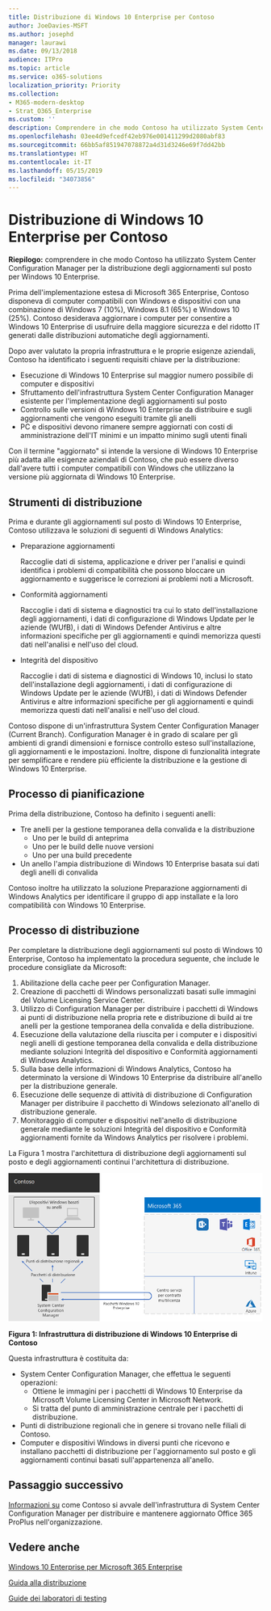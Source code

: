 ```yaml
---
title: Distribuzione di Windows 10 Enterprise per Contoso
author: JoeDavies-MSFT
ms.author: josephd
manager: laurawi
ms.date: 09/13/2018
audience: ITPro
ms.topic: article
ms.service: o365-solutions
localization_priority: Priority
ms.collection:
- M365-modern-desktop
- Strat_O365_Enterprise
ms.custom: ''
description: Comprendere in che modo Contoso ha utilizzato System Center Configuration Manager per la distribuzione degli aggiornamenti sul posto per Windows 10 Enterprise.
ms.openlocfilehash: 03ee4d9efcedf42eb976e001411299d2080abf83
ms.sourcegitcommit: 66bb5af851947078872a4d31d3246e69f7dd42bb
ms.translationtype: HT
ms.contentlocale: it-IT
ms.lasthandoff: 05/15/2019
ms.locfileid: "34073856"
---
```

# <a name="windows-10-enterprise-deployment-for-contoso"></a>Distribuzione di Windows 10 Enterprise per Contoso

**Riepilogo:** comprendere in che modo Contoso ha utilizzato System Center Configuration Manager per la distribuzione degli aggiornamenti sul posto per Windows 10 Enterprise.

Prima dell'implementazione estesa di Microsoft 365 Enterprise, Contoso disponeva di computer compatibili con Windows e dispositivi con una combinazione di Windows 7 (10%), Windows 8.1 (65%) e Windows 10 (25%). Contoso desiderava aggiornare i computer per consentire a Windows 10 Enterprise di usufruire della maggiore sicurezza e del ridotto IT generati dalle distribuzioni automatiche degli aggiornamenti. 

Dopo aver valutato la propria infrastruttura e le proprie esigenze aziendali, Contoso ha identificato i seguenti requisiti chiave per la distribuzione:

- Esecuzione di Windows 10 Enterprise sul maggior numero possibile di computer e dispositivi
- Sfruttamento dell'infrastruttura System Center Configuration Manager esistente per l'implementazione degli aggiornamenti sul posto
- Controllo sulle versioni di Windows 10 Enterprise da distribuire e sugli aggiornamenti che vengono eseguiti tramite gli anelli
- PC e dispositivi devono rimanere sempre aggiornati con costi di amministrazione dell'IT minimi e un impatto minimo sugli utenti finali

Con il termine "aggiornato" si intende la versione di Windows 10 Enterprise più adatta alle esigenze aziendali di Contoso, che può essere diverso dall'avere tutti i computer compatibili con Windows che utilizzano la versione più aggiornata di Windows 10 Enterprise.

## <a name="deployment-tools"></a>Strumenti di distribuzione

Prima e durante gli aggiornamenti sul posto di Windows 10 Enterprise, Contoso utilizzava le soluzioni di seguenti di Windows Analytics:

- Preparazione aggiornamenti  

  Raccoglie dati di sistema, applicazione e driver per l'analisi e quindi identifica i problemi di compatibilità che possono bloccare un aggiornamento e suggerisce le correzioni ai problemi noti a Microsoft.

- Conformità aggiornamenti  

  Raccoglie i dati di sistema e diagnostici tra cui lo stato dell'installazione degli aggiornamenti, i dati di configurazione di Windows Update per le aziende (WUfB), i dati di Windows Defender Antivirus e altre informazioni specifiche per gli aggiornamenti e quindi memorizza questi dati nell'analisi e nell'uso del cloud.

- Integrità del dispositivo  

  Raccoglie i dati di sistema e diagnostici di Windows 10, inclusi lo stato dell'installazione degli aggiornamenti, i dati di configurazione di Windows Update per le aziende (WUfB), i dati di Windows Defender Antivirus e altre informazioni specifiche per gli aggiornamenti e quindi memorizza questi dati nell'analisi e nell'uso del cloud.
 
Contoso dispone di un'infrastruttura System Center Configuration Manager (Current Branch). Configuration Manager è in grado di scalare per gli ambienti di grandi dimensioni e fornisce controllo esteso sull'installazione, gli aggiornamenti e le impostazioni. Inoltre, dispone di funzionalità integrate per semplificare e rendere più efficiente la distribuzione e la gestione di Windows 10 Enterprise.

## <a name="planning-process"></a>Processo di pianificazione

Prima della distribuzione, Contoso ha definito i seguenti anelli:

- Tre anelli per la gestione temporanea della convalida e la distribuzione 
  - Uno per le build di anteprima 
  - Uno per le build delle nuove versioni
  - Uno per una build precedente 
- Un anello l'ampia distribuzione di Windows 10 Enterprise basata sui dati degli anelli di convalida

Contoso inoltre ha utilizzato la soluzione Preparazione aggiornamenti di Windows Analytics per identificare il gruppo di app installate e la loro compatibilità con Windows 10 Enterprise.

## <a name="deployment-process"></a>Processo di distribuzione

Per completare la distribuzione degli aggiornamenti sul posto di Windows 10 Enterprise, Contoso ha implementato la procedura seguente, che include le procedure consigliate da Microsoft:

1. Abilitazione della cache peer per Configuration Manager.
2. Creazione di pacchetti di Windows personalizzati basati sulle immagini del Volume Licensing Service Center.
3. Utilizzo di Configuration Manager per distribuire i pacchetti di Windows ai punti di distribuzione nella propria rete e distribuzione di build ai tre anelli per la gestione temporanea della convalida e della distribuzione.
4. Esecuzione della valutazione della riuscita per i computer e i dispositivi negli anelli di gestione temporanea della convalida e della distribuzione mediante soluzioni Integrità del dispositivo e Conformità aggiornamenti di Windows Analytics.
5. Sulla base delle informazioni di Windows Analytics, Contoso ha determinato la versione di Windows 10 Enterprise da distribuire all'anello per la distribuzione generale.
6. Esecuzione delle sequenze di attività di distribuzione di Configuration Manager per distribuire il pacchetto di Windows selezionato all'anello di distribuzione generale.
7. Monitoraggio di computer e dispositivi nell'anello di distribuzione generale mediante le soluzioni Integrità del dispositivo e Conformità aggiornamenti fornite da Windows Analytics per risolvere i problemi.

La Figura 1 mostra l'architettura di distribuzione degli aggiornamenti sul posto e degli aggiornamenti continui l'architettura di distribuzione.

![](./media/contoso-win10/contoso-win10-fig1.png)
 
**Figura 1: Infrastruttura di distribuzione di Windows 10 Enterprise di Contoso**

Questa infrastruttura è costituita da:

- System Center Configuration Manager, che effettua le seguenti operazioni:
  - Ottiene le immagini per i pacchetti di Windows 10 Enterprise da Microsoft Volume Licensing Center in Microsoft Network.
  - Si tratta del punto di amministrazione centrale per i pacchetti di distribuzione.
- Punti di distribuzione regionali che in genere si trovano nelle filiali di Contoso.
- Computer e dispositivi Windows in diversi punti che ricevono e installano pacchetti di distribuzione per l'aggiornamento sul posto e gli aggiornamenti continui basati sull'appartenenza all'anello.

## <a name="next-step"></a>Passaggio successivo

[Informazioni su](contoso-o365pp.md) come Contoso si avvale dell'infrastruttura di System Center Configuration Manager per distribuire e mantenere aggiornato Office 365 ProPlus nell'organizzazione. 

## <a name="see-also"></a>Vedere anche

[Windows 10 Enterprise per Microsoft 365 Enterprise](windows10-infrastructure.md)

[Guida alla distribuzione](deploy-microsoft-365-enterprise.md)

[Guide dei laboratori di testing](m365-enterprise-test-lab-guides.md)
